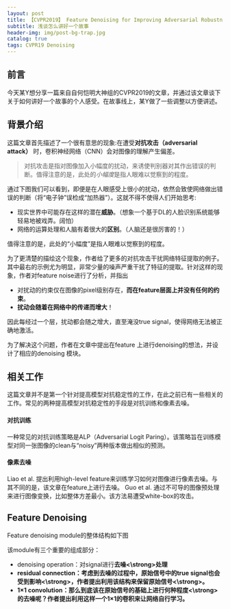 ```yaml
---
layout: post
title: 【CVPR2019】 Feature Denoising for Improving Adversarial Robustness 后感
subtitle: 浅谈怎么讲好一个故事
header-img: img/post-bg-trap.jpg 
catalog: true
tags: CVPR19 Denoising
---
```


## 前言
今天某Y想分享一篇来自自何恺明大神组的CVPR2019的文章，并通过该文章谈下关于如何讲好一个故事的个人感受。在故事线上，某Y做了一些调整以方便讲述。

## 背景介绍
这篇文章首先描述了一个很有意思的现象:在遭受<strong>对抗攻击（adversarial attack）</strong> 时，卷积神经网络（CNN）会对图像的理解产生偏差。

<blockquote>对抗攻击是指对图像加入小幅度的扰动，来诱使判别器对其作出错误的判断。值得注意的是，此处的<em>小幅度</em>是指人眼难以觉察到的程度。</blockquote>

通过下图我们可以看到，即便是在人眼感受上很小的扰动，依然会致使网络做出错误的判断（将“电子钟”误检成“加热器”）。这就不得不使得人们开始思考:

* 现实世界中可能存在这样的潜在<strong>威胁</strong>。（想象一个基于DL的人脸识别系统能够轻易地被戏弄。阔怕）
* 网络的运算处理和人脑有着很大的<strong>区别</strong>。（人脑还是很厉害的！）

值得注意的是，此处的“小幅度”是指人眼难以觉察到的程度。

为了更清楚的描绘这个现象，作者给了更多的对抗攻击干扰网络特征提取的例子。其中最右的示例尤为明显，非常少量的噪声严重干扰了特征的提取。针对这样的现象，作者对feature noise进行了分析，并指出

* 对扰动的约束仅在图像的pixel级别存在，<strong>而在feature层面上并没有任何的约束</strong>。
* <strong>扰动会随着在网络中的传递而增大</strong>！

因此每经过一个层，扰动都会随之增大，直至淹没true signal，使得网络无法被正确地激活。

为了解决这个问题，作者在文章中提出在feature 上进行denoising的想法，并设计了相应的denoising 模块。

## 相关工作
这篇文章并不是第一个针对提高模型对抗稳定性的工作，在此之前已有一些相关的工作。常见的两种提高模型对抗稳定性的手段是对抗训练和像素去噪。

#### 对抗训练
一种常见的对抗训练策略是ALP（Adversarial Logit Paring）。该策略旨在训练模型对同一张图像的clean与“noisy”两种版本做出相似的预测。

#### 像素去噪
Liao et al. 提出利用high-level feature来训练学习如何对图像进行像素去噪。与其不同的是，该文章在feature上进行去噪。
Guo et al. 通过不可导的图像预处理来进行图像变换，比如整体方差最小。该方法易遭受white-box的攻击。

## Feature Denoising
Feature denoising module的整体结构如下图

该module有三个重要的组成部分：
* denoising operation：对signal进行<strong>去噪<\strong>处理
* residual connection：考虑到去噪的过程中，原始信号中的<strong>true signal也会受到影响<\strong>，作者提出利用该结构来<strong>保留原始信号<\strong>。
* 1×1 convolution：那么到底该在原始信号的基础上进行<strong>何种程度<\strong>的去噪呢？作者提出利用这样一个1×1的卷积来让网络自行学习。






